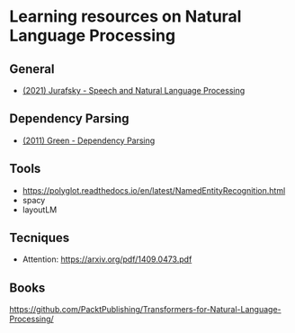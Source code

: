 # Learning resources on Natural Language Processing

## General

- [(2021) Jurafsky - Speech and Natural Language Processing](https://web.stanford.edu/~jurafsky/slp3/)

## Dependency Parsing

- [(2011) Green - Dependency Parsing](https://www.mff.cuni.cz/veda/konference/wds/proc/pdf11/WDS11_123_i3_Green.pdf)

## Tools

- https://polyglot.readthedocs.io/en/latest/NamedEntityRecognition.html
- spacy
- layoutLM

## Tecniques

- Attention: https://arxiv.org/pdf/1409.0473.pdf

## Books

https://github.com/PacktPublishing/Transformers-for-Natural-Language-Processing/